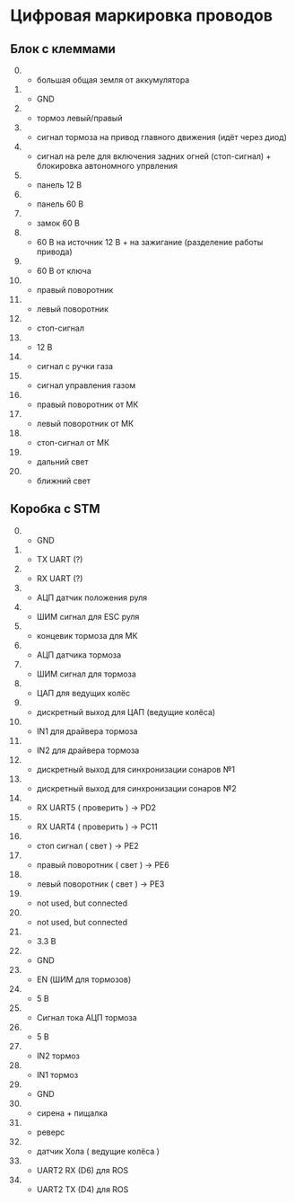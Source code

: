 # Цифровая маркировка проводов 

## Блок с клеммами 

00. - большая общая земля от аккумулятора
0.  - GND   
1.  - тормоз левый/правый
2.  - сигнал тормоза на привод главного движения (идёт через диод)
3.  - сигнал на реле для включения задних огней (стоп-сигнал) + блокировка автономного упрвления
4.  - панель 12 В
5.  - панель 60 В
6.  - замок 60 В 
7.  - 60 В на источник 12 В + на зажигание (разделение работы привода)
8.  - 60 В от ключа
9.  - правый поворотник
10. - левый поворотник
11. - стоп-сигнал 
12. - 12 В
13. - сигнал с ручки газа
14. - сигнал управления газом 
15. - правый поворотник от МК
16. - левый поворотник от МК
17. - стоп-сигнал от МК
18. - дальний свет 
19. - ближний свет 

## Коробка с STM 

0.  - GND
1.  - TX UART (?)
2.  - RX UART (?)
3.  - АЦП датчик положения руля 
4.  - ШИМ сигнал для ESC руля
5.  - концевик тормоза для МК
6.  - АЦП датчика тормоза
7.  - ШИМ сигнал для тормоза
9.  - ЦАП для ведущих колёс
10. - дискретный выход для ЦАП (ведущие колёса)
11. - IN1 для драйвера тормоза
12. - IN2 для драйвера тормоза 
13. - дискретный выход для синхронизации сонаров №1
14. - дискретный выход для синхронизации сонаров №2 
15. - RX UART5 ( проверить ) -> PD2
16. - RX UART4 ( проверить ) -> PC11
17. - стоп сигнал ( свет ) 	 -> PE2
18. - правый поворотник ( свет ) -> PE6
19. - левый поворотник ( свет ) -> PE3
20. - not used, but connected
21. - not used, but connected
22. - 3.3 В 
23. - GND
24. - EN (ШИМ для тормозов)
25. - 5 В
26. - Сигнал тока АЦП тормоза
27. - 5 В
28. - IN2 тормоз
29. - IN1 тормоз
30. - GND 
31. - сирена + пищалка
32. - реверс
33. - датчик Хола ( ведущие колёса )
34. - UART2 RX (D6) для ROS
35. - UART2 TX (D4) для ROS